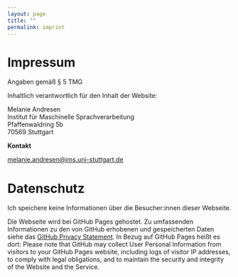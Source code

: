 ```yaml
---
layout: page
title: ""
permalink: imprint
---
```


# Impressum

Angaben gemäß § 5 TMG

Inhaltlich verantwortlich für den Inhalt der Website:

Melanie Andresen <br/>
Institut für Maschinelle Sprachverarbeitung<br/>
Pfaffenwaldring 5b<br/>
70569 Stuttgart

**Kontakt**

melanie.andresen@ims.uni-stuttgart.de


# Datenschutz

Ich speichere keine Informationen über die Besucher:innen dieser Webseite.

Die Webseite wird bei GitHub Pages gehostet. Zu umfassenden Informationen zu den von GitHub erhobenen und gespeicherten Daten siehe das [GitHub Privacy Statement](https://docs.github.com/en/github/site-policy/github-privacy-statement). In Bezug auf GitHub Pages heißt es dort:
	Please note that GitHub may collect User Personal Information from visitors to your GitHub Pages website, including logs of visitor IP addresses, to comply with legal obligations, and to maintain the security and integrity of the Website and the Service.

